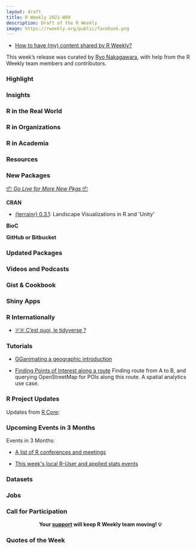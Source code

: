 ```yaml
---
layout: draft
title: R Weekly 2021-W09
description: Draft of the R Weekly
image: https://rweekly.org/public/facebook.png
---
```



+ [How to have (my) content shared by R Weekly?](https://github.com/rweekly/rweekly.org#how-to-have-my-content-shared-by-r-weekly)

This week’s release was curated by [Ryo Nakagawara](), with help from the R Weekly team members and contributors.



###  Highlight



### Insights



### R in the Real World


###  R in Organizations



###  R in Academia



###  Resources



###  New Packages

<p class="added-hostname"><a href="https://rweekly.org/live" target="_blank" class="externalLink">📦 <i>Go Live for More New Pkgs</i> 📦</a></p>

**CRAN**

+ [{terrainr} 0.3.1](https://cran.r-project.org/package=terrainr): Landscape Visualizations in R and 'Unity'

**BioC**



**GitHub or Bitbucket**



### Updated Packages



###  Videos and Podcasts



### Gist & Cookbook



### Shiny Apps



### R Internationally

+ [🇫🇷 C’est quoi, le tidyverse ?](https://thinkr.fr/c-est-quoi-le-tidyverse/)

###  Tutorials

+ [GGanimating a geographic introduction](https://www.pipinghotdata.com/posts/2021-02-15-gganimating-a-geographic-introduction/)

+ [Finding Points of Interest along a route](https://www.jla-data.net/eng/finding-pois-along-a-route/) Finding route from A to B, and querying OpenStreetMap for POIs along this route. A spatial analytics use case.


<!--<div class="post-more-begin></div><div class="post-more-end"></div>-->

###  R Project Updates

Updates from [R Core](http://developer.r-project.org/blosxom.cgi/R-devel/NEWS):


###  Upcoming Events in 3 Months

Events in 3 Months:


+ [A list of R conferences and meetings](https://jumpingrivers.github.io/meetingsR/events.html)

+ [This week's local R-User and applied stats events](https://community.rstudio.com/c/irl)


### Datasets

### Jobs




###  Call for Participation


<p class="hide-support added-hostname support-rweekly" style="text-align: center;font-weight: bold;">Your <a class="non-visited externalLink" href="https://www.patreon.com/rweekly" onclick="pas(this)">support</a> will keep R Weekly team moving! 💡</p>

###  Quotes of the Week
